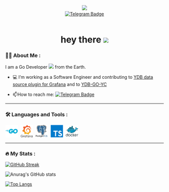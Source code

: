 <div id="header" align="center">
  <img src="https://media.giphy.com/media/M9gbBd9nbDrOTu1Mqx/giphy.gif" width="100"/>
  
  <div id="badges">
  <a href="https://t.me/savelii_murashov">
    <img src="https://img.shields.io/badge/Telegram-blue?logo=telegram&logoColor=white&style=for-the-badge" alt="Telegram         Badge"/>
  </a>
  </div>
  <img src="https://komarev.com/ghpvc/?username=msjai&style=flat-square&color=blue" alt=""/>
  <h1>
  hey there
  <img src="https://media.giphy.com/media/hvRJCLFzcasrR4ia7z/giphy.gif" width="30px"/>
  </h1>
</div>

### :man_technologist: About Me :

I am a Go Developer <img src="https://media.giphy.com/media/WUlplcMpOCEmTGBtBW/giphy.gif" width="30"> from the Earth.

- :computer: I’m working as a Software Engineer and contributing to [YDB data source plugin for Grafana](https://github.com/ydb-platform/ydb-grafana-datasource-plugin) and to [YDB-GO-YC](https://github.com/ydb-platform/ydb-go-yc)

- :mailbox:How to reach me: [![Telegram Badge](https://img.shields.io/badge/-telegram-blue?style=flat&logo=Telegram&logoColor=white)](https://t.me/savelii_murashov)

---

### :hammer_and_wrench: Languages and Tools :

<div>
  <img src="https://github.com/devicons/devicon/blob/master/icons/go/go-original-wordmark.svg" title="Go" alt="Go" width="40" height="40"/>&nbsp;
  <img src="https://github.com/devicons/devicon/blob/master/icons/grafana/grafana-original-wordmark.svg" title="Grafana" alt="Grafana" width="40" height="40"/>&nbsp;
  <img src="https://github.com/devicons/devicon/blob/master/icons/postgresql/postgresql-original-wordmark.svg" title="PostgrSQL" alt="PostgrSQL" width="40" height="40"/>&nbsp;
  <img src="https://github.com/devicons/devicon/blob/master/icons/typescript/typescript-original.svg" title="TypeScript" alt="TypeScript" width="40" height="40"/>&nbsp;
  <img src="https://github.com/devicons/devicon/blob/master/icons/docker/docker-original-wordmark.svg" title="Docker" alt="Docker" width="40" height="40"/>&nbsp;
</div>

---

### :fire: My Stats :

[![GitHub Streak](http://github-readme-streak-stats.herokuapp.com?user=msjai&theme=dark&background=000000)](https://git.io/streak-stats)

![Anurag's GitHub stats](https://github-readme-stats.vercel.app/api?username=msjai&count_private=true&show_icons=true&layout=compact&theme=vision-friendly-dark)

[![Top Langs](https://github-readme-stats.vercel.app/api/top-langs/?username=msjai&layout=compact&theme=vision-friendly-dark)](https://github.com/anuraghazra/github-readme-stats)
